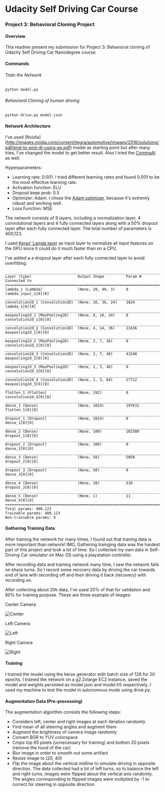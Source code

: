 # Udacity Self Driving Car Course

### Project 3: Behavioral Cloning Project

#### Overview
This readme present my submission for Project 3: Behavioral cloning of Udacity Self Driving Car Nanodegree course.


#### Commands
###### Train the Network
```python model.py```

###### Behavioral Cloning of human driving
```python drive.py model.json```


#### Network Architecture
I've used [Nvidia] (http://images.nvidia.com/content/tegra/automotive/images/2016/solutions/pdf/end-to-end-dl-using-px.pdf) model as starting point but after many tries, I've changed the model to get better result. Also I tried the [CommaAI](https://github.com/commaai/research/blob/master/train_steering_model.py) as well.

Hyperparameters:
* Learning rate: 0.001. I tried different learning rates and found 0.001 to be the most effective learning rate.
* Activation function: ELU
* Dropout keep prob: 0.5
* Optimizer: Adam. I chose the [Adam optimizer](https://keras.io/optimizers/#adam), because it's extremly robust and working well.
* Loss Function: MSE

The network consists of 9 layers, including a normalization layer, 4 convolutional layers and 4 fully connected layers along with a 50% dropout layer after each fully connected layer. The total number of parameters is 400,123.

I used [Keras' Lamda layer](https://keras.io/layers/core/#lambda) as input layer to normalize all input features on the GPU since it could do it much faster than on a CPU.

I've added a a dropout layer after each fully connected layer to avoid overfitting.

```
____________________________________________________________________________________________________
Layer (type)                     Output Shape          Param #     Connected to                     
====================================================================================================
lambda_1 (Lambda)                (None, 20, 40, 3)     0           lambda_input_1[0][0]             
____________________________________________________________________________________________________
convolution2d_1 (Convolution2D)  (None, 16, 36, 24)    1824        lambda_1[0][0]                   
____________________________________________________________________________________________________
maxpooling2d_1 (MaxPooling2D)    (None, 8, 18, 24)     0           convolution2d_1[0][0]            
____________________________________________________________________________________________________
convolution2d_2 (Convolution2D)  (None, 4, 14, 36)     21636       maxpooling2d_1[0][0]             
____________________________________________________________________________________________________
maxpooling2d_2 (MaxPooling2D)    (None, 2, 7, 36)      0           convolution2d_2[0][0]            
____________________________________________________________________________________________________
convolution2d_3 (Convolution2D)  (None, 2, 7, 48)      43248       maxpooling2d_2[0][0]             
____________________________________________________________________________________________________
maxpooling2d_3 (MaxPooling2D)    (None, 1, 3, 48)      0           convolution2d_3[0][0]            
____________________________________________________________________________________________________
convolution2d_4 (Convolution2D)  (None, 1, 3, 64)      27712       maxpooling2d_3[0][0]             
____________________________________________________________________________________________________
flatten_1 (Flatten)              (None, 192)           0           convolution2d_4[0][0]            
____________________________________________________________________________________________________
dense_1 (Dense)                  (None, 1024)          197632      flatten_1[0][0]                  
____________________________________________________________________________________________________
dropout_1 (Dropout)              (None, 1024)          0           dense_1[0][0]                    
____________________________________________________________________________________________________
dense_2 (Dense)                  (None, 100)           102500      dropout_1[0][0]                  
____________________________________________________________________________________________________
dropout_2 (Dropout)              (None, 100)           0           dense_2[0][0]                    
____________________________________________________________________________________________________
dense_3 (Dense)                  (None, 50)            5050        dropout_2[0][0]                  
____________________________________________________________________________________________________
dropout_3 (Dropout)              (None, 50)            0           dense_3[0][0]                    
____________________________________________________________________________________________________
dense_4 (Dense)                  (None, 10)            510         dropout_3[0][0]                  
____________________________________________________________________________________________________
dense_5 (Dense)                  (None, 1)             11          dense_4[0][0]                    
====================================================================================================
Total params: 400,123
Trainable params: 400,123
Non-trainable params: 0
```

#### Gathering Training Data
After training the network for many times, I found out that traning data is more important than network! IMO, Gathering trainging data was the hardest part of this project and took a lot of time. So I collected my own data in Self-Driving Car simulator on Mac OS using a playstation controller.

After recording data and training network many time, I saw the network fails on sharp turns. So I record some recovery data by driving the car towards end of lane with recording off and then driving it back (recovery) with recording on.

After collecting about 20k data, I've used 20% of that for validation and 80% for training purpose. These are three example of images:

Center Camera

![Center](./center_camera_image_sample.jpg)

Left Camera

![Left](./left_camera_image_sample.jpg)

Right Camera

![Right](./right_camera_image_sample.jpg)

#### Training
I trained the model using the keras generator with batch size of 128 for 20 epochs. I trained the network on a g2.2xlarge EC2 instance, saved the model and weights persisted as model.json and model.h5 respectively. I used my machine to test the model in autonomous mode using drive.py.

#### Augmentation Data (Pre-processing)
The augmentation algorithm consists the following steps:
* Considers left, center and right images at each iteration randomly
* Find mean of all steering angles and augment them
* Augment the brightness of camera image randomly
* Convert BGR to YUV colorspace
* Crops top 65 pixels (unnecessary for training) and bottom 20 pixels (remove the hood of the car)
* Blur image in order to smooth out some artifact
* Resize image to (20, 40)
* Flip the image about the vertical midline to simulate driving in opposite direction. The data collected had a lot of left turns, so to balance the left and right turns, images were flipped about the vertical axis randomly. The angles corresponding to flipped images were multplied by -1 to correct for steering in opposite direction.
